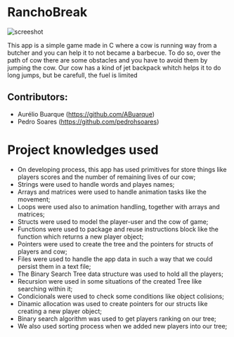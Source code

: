 # RanchoBreak
![screeshot](https://cloud.githubusercontent.com/assets/17463488/25466129/d33938ac-2adc-11e7-8539-cfaea9593a6f.jpg)

This app is a simple game made in C where a cow is running way from a butcher and you can help it to not became a barbecue.
To do so, over the path of cow there are some obstacles and you have to avoid them by jumping the cow.
Our cow has a kind of jet backpack whitch helps it to do long jumps, but be carefull, the fuel is limited

## Contributors:
+ Aurélio Buarque (https://github.com/ABuarque)
+ Pedro Soares (https://github.com/pedrohsoares)

# Project knowledges used
+ On developing process, this app has used primitives for store things like players scores and the number of remaining lives of our cow;
+ Strings were used to handle words and playes names;  
+ Arrays and matrices were used to handle animation tasks like the movement;
+ Loops were used also to animation handling, together with arrays and matrices; 
+ Structs were used to model the player-user and the cow of game;
+ Functions were used to package and reuse instructions block like the function which returns a new player object; 
+ Pointers were used to create the tree and the pointers for structs of players and cow;
+ Files were used to handle the app data in such a way that we could persist them in a text file;
+ The Binary Search Tree data structure was used to hold all the players;
+ Recursion were used in some situations of the created Tree like searching within it; 
+ Condicionals were used to check some conditions like object colisions; 
+ Dinamic allocation was used to create pointers for our structs like creating a new player object;
+ Binary search algorithm was used to get players ranking on our tree;
+ We also used sorting process when we added new players into our tree; 
